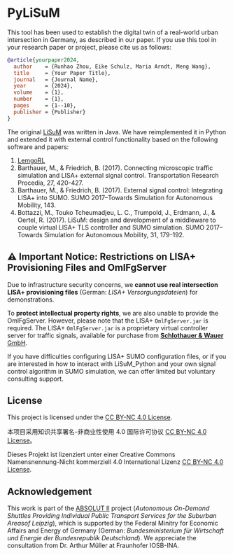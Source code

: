 # PyLiSuM

This tool has been used to establish the digital twin of a real-world urban intersection in Germany, as described in our paper. If you use this tool in your research paper or project, please cite us as follows:
```bibtex
@article{yourpaper2024,
  author    = {Runhao Zhou, Eike Schulz, Maria Arndt, Meng Wang},
  title     = {Your Paper Title},
  journal   = {Journal Name},
  year      = {2024},
  volume    = {1},
  number    = {1},
  pages     = {1--10},
  publisher = {Publisher}
}
```
The original [LiSuM](https://sumo.dlr.de/docs/Tools/LiSuM.html) was written in Java. We have reimplemented it in Python and extended it with external control functionality based on the following software and papers:
1. [LemgoRL](https://github.com/RL-INA/LemgoRL)
2. Barthauer, M., & Friedrich, B. (2017). Connecting microscopic traffic simulation and LISA+ external signal control. Transportation Research Procedia, 27, 420-427.
3. Barthauer, M., & Friedrich, B. (2017). External signal control: Integrating LISA+ into SUMO. SUMO 2017–Towards Simulation for Autonomous Mobility, 143.
4. Bottazzi, M., Touko Tcheumadjeu, L. C., Trumpold, J., Erdmann, J., & Oertel, R. (2017). LiSuM: design and development of a middleware to couple virtual LISA+ TLS controller and SUMO simulation. SUMO 2017–Towards Simulation for Autonomous Mobility, 31, 179-192.

## ⚠️ Important Notice: Restrictions on LISA+ Provisioning Files and OmlFgServer

Due to infrastructure security concerns, we **cannot use real intersection LISA+ provisioning files** (German: *LISA+ Versorgungsdateien*) for demonstrations.

To **protect intellectual property rights**, we are also unable to provide the OmlFgServer. However, please note that the LISA+ `OmlFgServer.jar` is required. The LISA+ `OmlFgServer.jar` is a proprietary virtual controller server for traffic signals, available for purchase from [**Schlothauer & Wauer** GmbH](https://www.schlothauer.de/en/software-lisa).

If you have difficulties configuring LISA+ SUMO configuration files, or if you are interested in how to interact with LiSuM_Python and your own signal control algorithm in SUMO simulation, we can offer limited but voluntary consulting support.

## License

This project is licensed under the [CC BY-NC 4.0 License](https://creativecommons.org/licenses/by-nc/4.0/).

本项目采用知识共享署名-非商业性使用 4.0 国际许可协议 [CC BY-NC 4.0 License](https://creativecommons.org/licenses/by-nc/4.0/)。

Dieses Projekt ist lizenziert unter einer Creative Commons Namensnennung-Nicht kommerziell 4.0 International Lizenz [CC BY-NC 4.0 License](https://creativecommons.org/licenses/by-nc/4.0/).

## Acknowledgement
This work is part of the [ABSOLUT II](https://absolut-project.com/) project (*Autonomous On-Demand Shuttles Providing Individual Public Transport Services for the Suburban Areasof Leipzig*), which is supported by the Federal Minitry for Economic Affairs and Energy of Germany (German: *Bundesministerium für Wirtschaft und Energie der Bundesrepublik Deutschland*).
We appreciate the consultation from Dr. Arthur Müller at Fraunhofer IOSB-INA.



